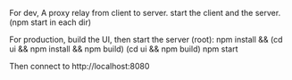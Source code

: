 For dev, A proxy relay from client to server.
start the client and the server. (npm start in each dir)

For production, build the UI, then start the server (root):
	npm install && (cd ui && npm install && npm build)
	(cd ui && npm build)
	npm start

Then connect to http://localhost:8080

